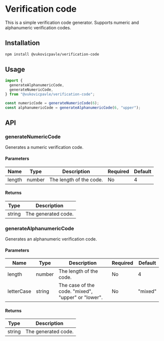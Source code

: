 # Verification code

This is a simple verification code generator. Supports numeric and alphanumeric verification codes.

## Installation

```bash
npm install @vukovicpavle/verification-code
```

## Usage

```javascript
import {
  generateAlphanumericCode,
  generateNumericCode,
} from "@vukovicpavle/verification-code";

const numericCode = generateNumericCode(6);
const alphanumericCode = generateAlphanumericCode(6, "upper");
```

## API

### generateNumericCode

Generates a numeric verification code.

#### Parameters

| Name   | Type   | Description             | Required | Default |
| ------ | ------ | ----------------------- | -------- | ------- |
| length | number | The length of the code. | No       | 4       |

#### Returns

| Type   | Description         |
| ------ | ------------------- |
| string | The generated code. |

### generateAlphanumericCode

Generates an alphanumeric verification code.

#### Parameters

| Name       | Type   | Description                                        | Required | Default |
| ---------- | ------ | -------------------------------------------------- | -------- | ------- |
| length     | number | The length of the code.                            | No       | 4       |
| letterCase | string | The case of the code. "mixed", "upper" or "lower". | No       | "mixed" |

#### Returns

| Type   | Description         |
| ------ | ------------------- |
| string | The generated code. |
